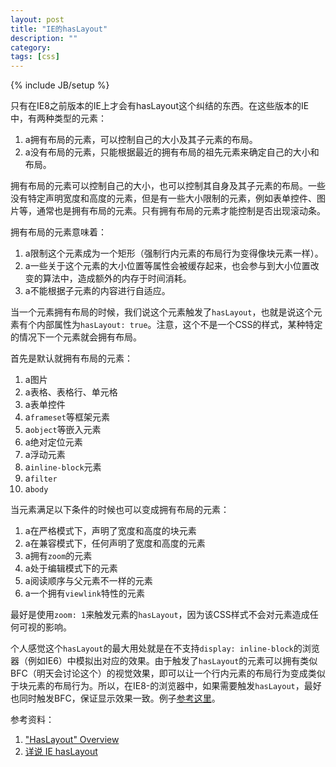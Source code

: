 ```yaml
---
layout: post
title: "IE的hasLayout"
description: ""
category: 
tags: [css]
---
```

{% include JB/setup %}

只有在IE8之前版本的IE上才会有hasLayout这个纠结的东西。在这些版本的IE中，有两种类型的元素：

1. a拥有布局的元素，可以控制自己的大小及其子元素的布局。
2. a没有布局的元素，只能根据最近的拥有布局的祖先元素来确定自己的大小和布局。

拥有布局的元素可以控制自己的大小，也可以控制其自身及其子元素的布局。一些没有特定声明宽度和高度的元素，但是有一些大小限制的元素，例如表单控件、图片等，通常也是拥有布局的元素。只有拥有布局的元素才能控制是否出现滚动条。

拥有布局的元素意味着：

1. a限制这个元素成为一个矩形（强制行内元素的布局行为变得像块元素一样）。
2. a一些关于这个元素的大小位置等属性会被缓存起来，也会参与到大小位置改变的算法中，造成额外的内存于时间消耗。
3. a不能根据子元素的内容进行自适应。

当一个元素拥有布局的时候，我们说这个元素触发了`hasLayout`，也就是说这个元素有个内部属性为`hasLayout: true`。注意，这个不是一个CSS的样式，某种特定的情况下一个元素就会拥有布局。

首先是默认就拥有布局的元素：

1. a图片
2. a表格、表格行、单元格
4. a表单控件
5. a`frameset`等框架元素
6. a`object`等嵌入元素
7. a绝对定位元素
8. a浮动元素
9. a`inline-block`元素
10. a`filter`
11. a`body`

当元素满足以下条件的时候也可以变成拥有布局的元素：

1. a在严格模式下，声明了宽度和高度的块元素
2. a在兼容模式下，任何声明了宽度和高度的元素
3. a拥有`zoom`的元素
4. a处于编辑模式下的元素
5. a阅读顺序与父元素不一样的元素
6. a一个拥有`viewlink`特性的元素

最好是使用`zoom: 1`来触发元素的`hasLayout`，因为该CSS样式不会对元素造成任何可视的影响。

个人感觉这个`hasLayout`的最大用处就是在不支持`display: inline-block`的浏览器（例如IE6）中模拟出对应的效果。由于触发了`hasLayout`的元素可以拥有类似BFC（明天会讨论这个）的视觉效果，即可以让一个行内元素的布局行为变成类似于块元素的布局行为。所以，在IE8-的浏览器中，如果需要触发`hasLayout`，最好也同时触发BFC，保证显示效果一致。例子[参考这里](http://jsfiddle.net/rweLu/2/)。

参考资料：

<ol>
  <li><a href="http://msdn.microsoft.com/en-us/library/bb250481(v=vs.85).aspx">"HasLayout" Overview</a></li>
  <li><a href="http://kayosite.com/internet-explorer-haslayout-in-detail.html">详说 IE hasLayout</a></li>
</ol>
